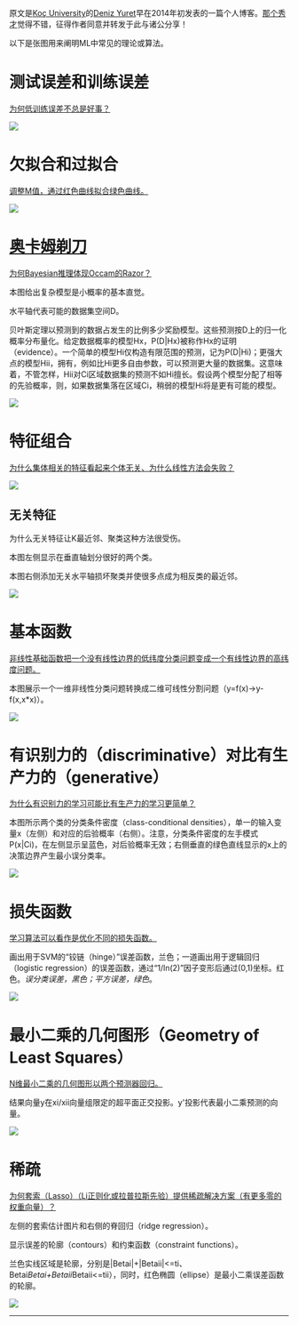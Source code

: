 原文是[Koç University](https://www.ku.edu.tr/en/research/laboratories "土耳其Koç大学")的[Deniz Yuret](http://www.denizyuret.com/ "Deniz Yuret")早在2014年初发表的一篇个人博客。[那个秀才](http://zhouguoqiang.cn/ "作者")觉得不错，征得作者同意并转发于此与诸公分享！

以下是张图用来阐明ML中常见的理论或算法。

# 测试误差和训练误差 #
[为何低训练误差不总是好事？][0]

![](./illustration/十张图理解机器学习的基本概念/0.model-complexity.png)

# 欠拟合和过拟合 #
[调整M值，通过红色曲线拟合绿色曲线。][1]

![](./illustration/十张图理解机器学习的基本概念/1.under-and-over-fitting.png)

# [奥卡姆剃刀](./奥卡姆剃刀.md "Occam's Razor") #
[为何Bayesian推理体现Occam的Razor？][2]

本图给出复杂模型是小概率的基本直觉。

水平轴代表可能的数据集空间D。

贝叶斯定理以预测到的数据占发生的比例多少奖励模型。这些预测按D上的归一化概率分布量化。给定数据概率的模型Hx，P(D|Hx)被称作Hx的证明（evidence）。一个简单的模型Hi仅构造有限范围的预测，记为P(D|Hi)；更强大点的模型Hii，拥有，例如比Hi更多自由参数，可以预测更大量的数据集。这意味着，不管怎样，Hii对Ci区域数据集的预测不如Hi擅长。假设两个模型分配了相等的先验概率，则，如果数据集落在区域Ci，稍弱的模型Hi将是更有可能的模型。

![](./illustration/十张图理解机器学习的基本概念/2.occam's-razor.png)

# 特征组合 #
[为什么集体相关的特征看起来个体无关、为什么线性方法会失败？][3]

![](./illustration/十张图理解机器学习的基本概念/3.feature-combination.png)

## 无关特征 ##
为什么无关特征让K最近邻、聚类这种方法很受伤。

本图左侧显示在垂直轴划分很好的两个类。

本图右侧添加无关水平轴损坏聚类并使很多点成为相反类的最近邻。

![](./illustration/十张图理解机器学习的基本概念/4.irrelevant-features.png)

# 基本函数 #
[非线性基础函数把一个没有线性边界的低纬度分类问题变成一个有线性边界的高纬度问题。][6]

本图展示一个一维非线性分类问题转换成二维可线性分割问题（y=f(x)->y-f(x,x*x)）。

![](./illustration/十张图理解机器学习的基本概念/5.basis-functions.png)

# 有识别力的（discriminative）对比有生产力的（generative） #
[为什么有识别力的学习可能比有生产力的学习更简单？][1]

本图所示两个类的分类条件密度（class-conditional densities），单一的输入变量x（左侧）和对应的后验概率（右侧）。注意，分类条件密度的左手模式P(x|Ci)，在左侧显示呈蓝色，对后验概率无效；右侧垂直的绿色直线显示的x上的决策边界产生最小误分类率。

![](./illustration/十张图理解机器学习的基本概念/6.discriminative-vs-generative.png)

# 损失函数 #
[学习算法可以看作是优化不同的损失函数。][1]

画出用于SVM的“铰链（hinge）”误差函数，兰色；一道画出用于逻辑回归（logistic regression）的误差函数，通过“1/ln(2)”因子变形后通过(0,1)坐标。红色。*误分类误差，黑色；平方误差，绿色*。

![](./illustration/十张图理解机器学习的基本概念/7.loss-function.png)

# 最小二乘的几何图形（Geometry of Least Squares） #
[N维最小二乘的几何图形以两个预测器回归。][0]

结果向量y在xi/xii向量组限定的超平面正交投影。y'投影代表最小二乘预测的向量。

![](./illustration/十张图理解机器学习的基本概念/8.geometry-of-least-squares.png)

# 稀疏 #
[为何套索（Lasso）（Li正则化或拉普拉斯先验）提供稀疏解决方案（有更多零的权重向量）？][0]

左侧的套索估计图片和右侧的脊回归（ridge regression）。

显示误差的轮廓（contours）和约束函数（constraint functions）。

兰色实线区域是轮廓，分别是|Betai|+|Betaii|<=ti、Betai*Betai+Betaii*Betaii<=tii），同时，红色椭圆（ellipse）是最小二乘误差函数的轮廓。

![](./illustration/十张图理解机器学习的基本概念/9.sparsity.png)

---
[0]: https://web.stanford.edu/~hastie/ "ElemStatLearn"
[1]: https://www.microsoft.com/en-us/research/people/cmbishop/ "PRML"
[2]: http://www.inference.org.uk/itila/ "ITILA"
[3]: http://clopinet.com/isabelle/Projects/ETH/ "Isabelle Guyon"
[6]: https://www.autonlab.org/tutorials/svm.html "SVM Tutorial"